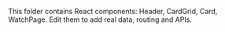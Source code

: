This folder contains React components: Header, CardGrid, Card, WatchPage. Edit them to add real data, routing and APIs.